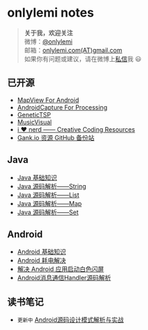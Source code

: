 # onlylemi notes

> **关于我，欢迎关注**  
微博：[@onlylemi](http://weibo.com/xiaomi0623)  
邮箱：[onlylemi.com(AT)gmail.com](mailto:onlylemi.com@gmail.com)  
如果你有问题或建议，请在微博上[私信](http://weibo.com/xiaomi0623)我 :smiley:

## 已开源

* [MapView For Android](https://github.com/onlylemi/MapView)
* [AndroidCapture For Processing](https://github.com/onlylemi/processing-android-capture)
* [GeneticTSP](https://github.com/onlylemi/GeneticTSP)
* [MusicVisual](https://github.com/onlylemi/MusicVisual)
* [i :heart: nerd —— Creative Coding Resources](https://github.com/onlylemi/inerd)
* [Gank.io 资源 GitHub 备份站](https://github.com/onlylemi/gank.io)

## Java

* [Java 基础知识](https://github.com/onlylemi/notes/lbob/master/java/Java基础知识点.md)
* [Java 源码解析——String](https://github.com/onlylemi/notes/blob/master/java/String.md)
* [Java 源码解析——List](https://github.com/onlylemi/notes/blob/master/java/List.md)
* [Java 源码解析——Map](https://github.com/onlylemi/notes/blob/master/java/Map.md)
* [Java 源码解析——Set](https://github.com/onlylemi/notes/blob/master/java/Set.md)

## Android

* [Android 基础知识](https://github.com/onlylemi/notes/blob/master/android/Android基础知识.md)
* [Android 耗电解决](https://github.com/onlylemi/notes/blob/master/android/Android耗电解决.md)
* [解决 Android 应用启动白色闪屏](https://github.com/onlylemi/notes/blob/master/android/解决Android应用启动白色闪屏.md)
* [Android消息通信Handler源码解析](https://github.com/onlylemi/notes/blob/master/android/Android消息通信Handler源码解析.md)

## 读书笔记

* `更新中` [Android源码设计模式解析与实战](https://github.com/onlylemi/notes/tree/master/%E3%80%8AAndroid%E6%BA%90%E7%A0%81%E8%AE%BE%E8%AE%A1%E6%A8%A1%E5%BC%8F%E8%A7%A3%E6%9E%90%E4%B8%8E%E5%AE%9E%E6%88%98%E3%80%8B)